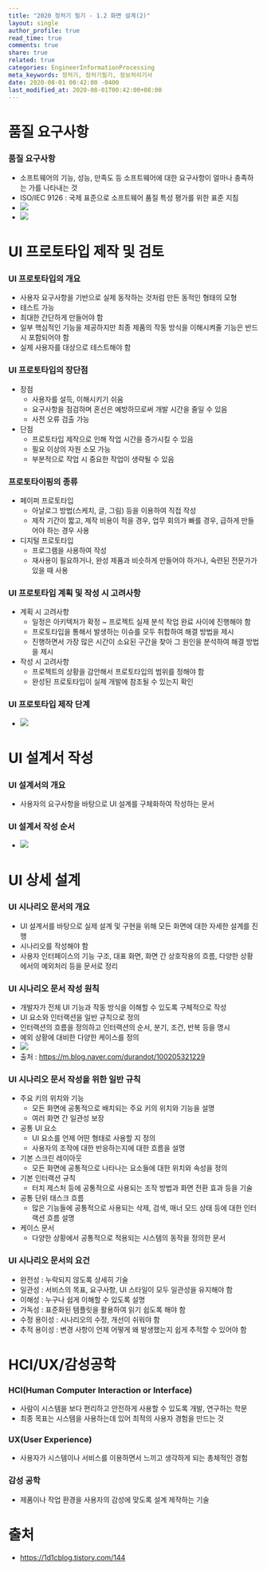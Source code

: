 ```yaml
---
title: "2020 정처기 필기 - 1.2 화면 설계(2)"
layout: single
author_profile: true
read_time: true
comments: true
share: true
related: true
categories: EngineerInformationProcessing
meta_keywords: 정처기, 정처기필기, 정보처리기사
date: 2020-08-01 00:42:00 -0400
last_modified_at: 2020-08-01T00:42:00+08:00
---
```


# 품질 요구사항

### 품질 요구사항

- 소프트웨어의 기능, 성능, 만족도 등 소프트웨어에 대한 요구사항이 얼마나 충족하는 가를 나타내는 것
- ISO/IEC 9126 : 국제 표준으로 소프트웨어 품질 특성 평가를 위한 표준 지침
- <img src="https://blog.kakaocdn.net/dn/bmRTuN/btqDgy6ECmR/8y6v7rADx0uOekBtwkOw0K/img.png">
- <img src="https://blog.kakaocdn.net/dn/czAkeI/btqDibQraBi/p0HhVCXpNbeNtRQfXrqlj0/img.png">

# UI 프로토타입 제작 및 검토

### UI 프로토타입의 개요

- 사용자 요구사항을 기반으로 실제 동작하는 것처럼 만든 동적인 형태의 모형
- 테스트 가능
- 최대한 간단하게 만들어야 함
- 일부 핵심적인 기능을 제공하지만 최종 제품의 작동 방식을 이해시켜줄 기능은 반드시 포함되어야 함
- 실제 사용자를 대상으로 테스트해야 함

### UI 프로토타입의 장단점

- 장점
  - 사용자를 설득, 이해시키기 쉬움
  - 요구사항을 점검하며 혼선은 예방하므로써 개발 시간을 줄일 수 있음
  - 사전 오류 검출 가능
- 단점
  - 프로토타입 제작으로 인해 작업 시간을 증가시킬 수 있음
  - 필요 이상의 자원 소모 가능
  - 부분적으로 작업 시 중요한 작업이 생략될 수 있음

### 프로토타이핑의 종류

- 페이퍼 프로토타입
  - 아날로그 방법(스케치, 글, 그림) 등을 이용하여 직접 작성
  - 제작 기간이 짧고, 제작 비용이 적을 경우, 업무 회의가 빠를 경우, 급하게 만들어야 하는 경우 사용
- 디지털 프로토타입
  - 프로그램을 사용하여 작성
  - 재사용이 필요하거나, 완성 제품과 비슷하게 만들어야 하거나, 숙련된 전문가가 있을 때 사용

### UI 프로토타입 계획 및 작성 시 고려사항

- 계획 시 고려사항
  - 일정은 아키텍처가 확정 ~ 프로젝트 실제 분석 작업 완료 사이에 진행해야 함
  - 프로토타입을 통해서 발생하는 이슈를 모두 취합하여 해결 방법을 제시
  - 진행하면서 가장 많은 시간이 소요된 구간을 찾아 그 원인을 분석하여 해결 방법을 제시
- 작성 시 고려사항
  - 프로젝트의 상황을 감안해서 프로토타입의 범위를 정해야 함
  - 완성된 프로토타입이 실제 개발에 참조될 수 있는지 확인

### UI 프로토타입 제작 단계

- <img src="https://blog.kakaocdn.net/dn/vQawQ/btqDgyTbzHo/5Sd5UKCC0Ik8jiJE4yBHq1/img.png">

# UI 설계서 작성

### UI 설계서의 개요

- 사용자의 요구사항을 바탕으로 UI 설계를 구체화하여 작성하는 문서

### UI 설계서 작성 순서

- <img src="https://blog.kakaocdn.net/dn/4DZdd/btqDhv2G2Fz/frWBzMJ3BAABB3FX3VhiSK/img.png">

# UI 상세 설계

### UI 시나리오 문서의 개요

- UI 설계서를 바탕으로 실제 설계 및 구현을 위해 모든 화면에 대한 자세한 설계를 진행
- 시나리오를 작성해야 함
- 사용자 인터페이스의 기능 구조, 대표 화면, 화면 간 상호작용의 흐름, 다양한 상황에서의 예외처리 등을 문서로 정리

### UI 시나리오 문서 작성 원칙

- 개발자가 전체 UI 기능과 작동 방식을 이해할 수 있도록 구체적으로 작성
- UI 요소와 인터랙션을 일반 규칙으로 정의
- 인터랙션의 흐름을 정의하고 인터랙션의 순서, 분기, 조건, 반복 등을 명시
- 예외 상황에 대비한 다양한 케이스를 정의
- <img src="https://blog.kakaocdn.net/dn/bEEeLN/btqDf1Bg6u1/INQRipekYgEM0LDLDIDrQ0/img.png">
- 출처 : https://m.blog.naver.com/durandot/100205321229

### UI 시나리오 문서 작성을 위한 일반 규칙

- 주요 키의 위치와 기능
  - 모든 화면에 공통적으로 배치되는 주요 키의 위치와 기능을 설명
  - 여러 화면 간 일관성 보장
- 공통 UI 요소
  - UI 요소를 언제 어떤 형태로 사용할 지 정의
  - 사용자의 조작에 대한 반응하는지에 대한 흐름을 설명
- 기본 스크린 레이아웃
  - 모든 화면에 공통적으로 나타나는 요소들에 대한 위치와 속성을 정의
- 기본 인터랙션 규칙
  - 터치 제스처 등에 공통적으로 사용되는 조작 방법과 화면 전환 효과 등을 기술
- 공통 단위 태스크 흐름
  - 많은 기능들에 공통적으로 사용되는 삭제, 검색, 매너 모드 상태 등에 대한 인터랙션 흐름 설명
- 케이스 문서
  - 다양한 상황에서 공통적으로 적용되는 시스템의 동작을 정의한 문서

### UI 시나리오 문서의 요건

- 완전성 : 누락되지 않도록 상세히 기술
- 일관성 : 서비스의 목표, 요구사항, UI 스타일이 모두 일관성을 유지해야 함
- 이해성 : 누구나 쉽게 이해할 수 있도록 설명
- 가독성 : 표준화된 템플릿을 활용하여 읽기 쉽도록 해야 함
- 수정 용이성 : 시나리오의 수정, 개선이 쉬워야 함
- 추적 용이성 : 변경 사항이 언제 어떻게 왜 발생했는지 쉽게 추적할 수 있어야 함

# HCI/UX/감성공학

### HCI(Human Computer Interaction or Interface)

- 사람이 시스템을 보다 편리하고 안전하게 사용할 수 있도록 개발, 연구하는 학문
- 최종 목표는 시스템을 사용하는데 있어 최적의 사용자 경험을 만드는 것

### UX(User Experience)

- 사용자가 시스템이나 서비스를 이용하면서 느끼고 생각하게 되는 총체적인 경험

### 감성 공학

- 제품이나 작업 환경을 사용자의 감성에 맞도록 설계 제작하는 기술

# 출처

- <https://1d1cblog.tistory.com/144>
